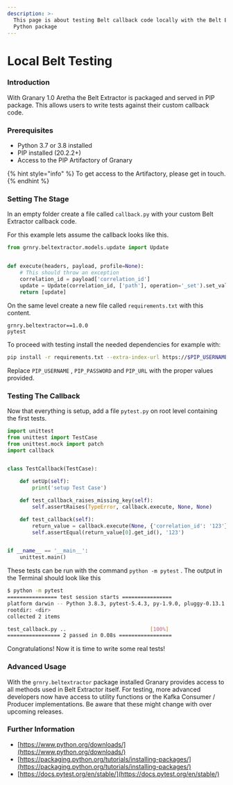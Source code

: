 ```yaml
---
description: >-
  This page is about testing Belt callback code locally with the Belt Extractor
  Python package
---
```


# Local Belt Testing

### Introduction

With Granary 1.0 Aretha the Belt Extractor is packaged and served in PIP package. This allows users to write tests against their custom callback code.

### Prerequisites

* Python 3.7 or 3.8 installed
* PIP installed \(20.2.2+\)
* Access to the PIP Artifactory of Granary

{% hint style="info" %}
To get access to the Artifactory, please get in touch.
{% endhint %}

### Setting The Stage

In an empty folder create a file called `callback.py` with your custom Belt Extractor callback code.

For this example lets assume the callback looks like this.

```python
from grnry.beltextractor.models.update import Update


def execute(headers, payload, profile=None):
    # This should throw an exception
    correlation_id = payload['correlation_id']
    update = Update(correlation_id, ['path'], operation='_set').set_value('Test')
    return [update]

```

On the same level create a new file called `requirements.txt` with this content.

```text
grnry.beltextractor==1.0.0
pytest
```

To proceed with testing install the needed dependencies for example with:

```bash
pip install -r requirements.txt --extra-index-url https://$PIP_USERNAME:$PIP_PASSWORD@$PIP_URL
```

Replace `PIP_USERNAME` , `PIP_PASSWORD` and `PIP_URL` with the proper values provided.

### Testing The Callback

Now that everything is setup, add a file `pytest.py` on root level containing the first tests.

```python
import unittest
from unittest import TestCase
from unittest.mock import patch
import callback


class TestCallback(TestCase):

    def setUp(self):
        print('setup Test Case')

    def test_callback_raises_missing_key(self):
        self.assertRaises(TypeError, callback.execute, None, None)

    def test_callback(self):
        return_value = callback.execute(None, {'correlation_id': '123'})
        self.assertEqual(return_value[0].get_id(), '123')


if __name__ == '__main__':
    unittest.main()

```

These tests can be run with the command `python -m pytest` . The output in the Terminal should look like this

```bash
$ python -m pytest 
================ test session starts ================
platform darwin -- Python 3.8.3, pytest-5.4.3, py-1.9.0, pluggy-0.13.1
rootdir: <dir>
collected 2 items                                   

test_callback.py ..                           [100%]
================= 2 passed in 0.08s =================
```

Congratulations! Now it is time to write some real tests!

### Advanced Usage

With the `grnry.beltextractor`  package installed Granary provides access to all methods used in Belt Extractor itself. For testing, more advanced developers now have access to utility functions or the Kafka Consumer / Producer implementations. Be aware that these might change with over upcoming releases. 

### Further Information

* [https://www.python.org/downloads/](https://www.python.org/downloads/)
* [https://packaging.python.org/tutorials/installing-packages/](https://packaging.python.org/tutorials/installing-packages/)
* [https://docs.pytest.org/en/stable/](https://docs.pytest.org/en/stable/)

